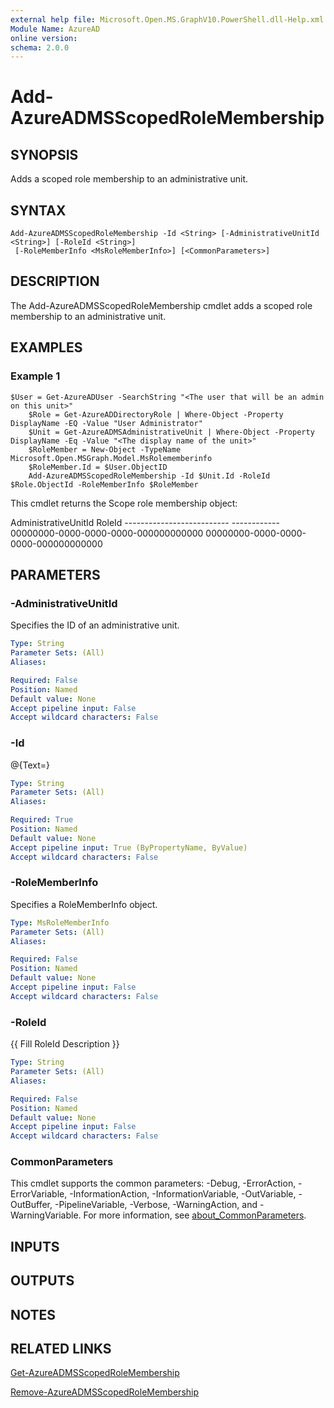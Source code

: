 ```yaml
---
external help file: Microsoft.Open.MS.GraphV10.PowerShell.dll-Help.xml
Module Name: AzureAD
online version:
schema: 2.0.0
---
```


# Add-AzureADMSScopedRoleMembership

## SYNOPSIS
Adds a scoped role membership to an administrative unit.

## SYNTAX

```
Add-AzureADMSScopedRoleMembership -Id <String> [-AdministrativeUnitId <String>] [-RoleId <String>]
 [-RoleMemberInfo <MsRoleMemberInfo>] [<CommonParameters>]
```

## DESCRIPTION
The Add-AzureADMSScopedRoleMembership cmdlet adds a scoped role membership to an administrative unit.

## EXAMPLES

### Example 1

```
$User = Get-AzureADUser -SearchString "<The user that will be an admin on this unit>"
	$Role = Get-AzureADDirectoryRole | Where-Object -Property DisplayName -EQ -Value "User Administrator"
	$Unit = Get-AzureADMSAdministrativeUnit | Where-Object -Property DisplayName -Eq -Value "<The display name of the unit>"
	$RoleMember = New-Object -TypeName Microsoft.Open.MSGraph.Model.MsRolememberinfo
	$RoleMember.Id = $User.ObjectID
	Add-AzureADMSScopedRoleMembership -Id $Unit.Id -RoleId $Role.ObjectId -RoleMemberInfo $RoleMember
```

This cmdlet returns the Scope role membership object:

AdministrativeUnitId           RoleId 	--------------------------           ------------ 	00000000-0000-0000-0000-000000000000 00000000-0000-0000-0000-000000000000

## PARAMETERS

### -AdministrativeUnitId
Specifies the ID of an administrative unit.

```yaml
Type: String
Parameter Sets: (All)
Aliases:

Required: False
Position: Named
Default value: None
Accept pipeline input: False
Accept wildcard characters: False
```

### -Id
@{Text=}

```yaml
Type: String
Parameter Sets: (All)
Aliases:

Required: True
Position: Named
Default value: None
Accept pipeline input: True (ByPropertyName, ByValue)
Accept wildcard characters: False
```

### -RoleMemberInfo
Specifies a RoleMemberInfo object.

```yaml
Type: MsRoleMemberInfo
Parameter Sets: (All)
Aliases:

Required: False
Position: Named
Default value: None
Accept pipeline input: False
Accept wildcard characters: False
```

### -RoleId
{{ Fill RoleId Description }}

```yaml
Type: String
Parameter Sets: (All)
Aliases:

Required: False
Position: Named
Default value: None
Accept pipeline input: False
Accept wildcard characters: False
```

### CommonParameters
This cmdlet supports the common parameters: -Debug, -ErrorAction, -ErrorVariable, -InformationAction, -InformationVariable, -OutVariable, -OutBuffer, -PipelineVariable, -Verbose, -WarningAction, and -WarningVariable. For more information, see [about_CommonParameters](http://go.microsoft.com/fwlink/?LinkID=113216).

## INPUTS

## OUTPUTS

## NOTES

## RELATED LINKS

[Get-AzureADMSScopedRoleMembership]()

[Remove-AzureADMSScopedRoleMembership]()
